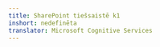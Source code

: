 ```yaml
---
title: SharePoint tiešsaistē k1
inshort: nedefinēta
translator: Microsoft Cognitive Services
---
```




